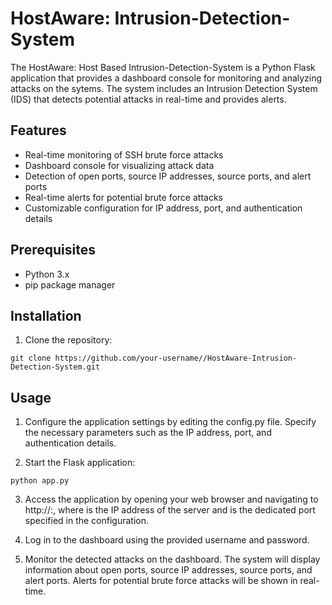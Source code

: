 # HostAware: Intrusion-Detection-System

The HostAware: Host Based Intrusion-Detection-System is a Python Flask application that provides a dashboard console for monitoring and analyzing attacks on the sytems. The system includes an Intrusion Detection System (IDS) that detects potential attacks in real-time and provides alerts.

## Features

- Real-time monitoring of SSH brute force attacks
- Dashboard console for visualizing attack data
- Detection of open ports, source IP addresses, source ports, and alert ports
- Real-time alerts for potential brute force attacks
- Customizable configuration for IP address, port, and authentication details

## Prerequisites

- Python 3.x
- pip package manager

## Installation

1. Clone the repository:

```shell
git clone https://github.com/your-username//HostAware-Intrusion-Detection-System.git
```

## Usage

1. Configure the application settings by editing the config.py file. Specify the necessary parameters such as the IP address, port, and authentication details.

2. Start the Flask application:

```shell
python app.py
```

3. Access the application by opening your web browser and navigating to http://<server-ip>:<port>, where <server-ip> is the IP address of the server and <port> is the dedicated port specified in the configuration.

4. Log in to the dashboard using the provided username and password.

5. Monitor the detected attacks on the dashboard. The system will display information about open ports, source IP addresses, source ports, and alert ports. Alerts for potential brute force attacks will be shown in real-time.
